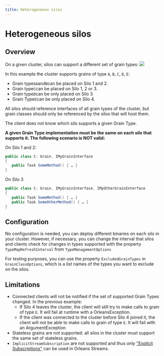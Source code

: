 ```yaml
---
title: Heterogeneous silos
---
```


# Heterogeneous silos

## Overview

On a given cluster, silos can support a different set of grain types:
![](~/images/heterogeneous.png)
 
In this example the cluster supports grains of type `A`, `B`, `C`, `D`, `E`:
* Grain types`A`and`B`can be placed on Silo 1 and 2. 
* Grain type`C`can be placed on Silo 1, 2 or 3. 
* Grain type`D`can be only placed on Silo 3
* Grain Type`E`can be only placed on Silo 4.

All silos should reference interfaces of all grain types of the cluster, but grain classes should only be referenced by the silos that will host them.

The client does not know which silo supports a given Grain Type.

**A given Grain Type implementation must be the same on each silo that supports it. The following scenario is NOT valid:**

On Silo 1 and 2:
``` csharp
public class C: Grain, IMyGrainInterface
{
   public Task SomeMethod() { … }
}
```
On Silo 3
``` csharp
public class C: Grain, IMyGrainInterface, IMyOtherGrainInterface
{
   public Task SomeMethod() { … }
   public Task SomeOtherMethod() { … }
}
```

## Configuration

No configuration is needed, you can deploy different binaries on each silo in your cluster.
However, if necessary, you can change the interval that silos and clients check for changes in types supported with the property `TypeMapRefreshInterval` from `TypeManagementOptions`

For testing purposes, you can use the property `ExcludedGrainTypes` in `GrainClassOptions`, which is a list names of the types you want to exclude on the silos.

## Limitations

* Connected clients will not be notified if the set of supported Grain Types changed. In the previous example:
	* If Silo 4 leaves the cluster, the client will still try to make calls to grain of type `E`. It will fail at runtime with a OrleansException.
	* If the client was connected to the cluster before Silo 4 joined it, the client will not be able to make calls to grain of type `E`. It will fail with an ArgumentException
* Stateless grains are not supported: all silos in the cluster must support the same set of stateless grains.
* `ImplicitStreamSubscription` are not supported and thus only ["Explicit Subscriptions"](../streaming/streams_programming_APIs.md) can be used in Orleans Streams.
